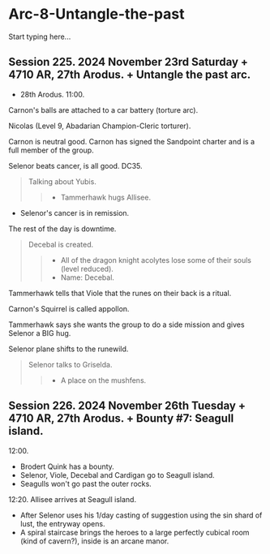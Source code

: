 # Arc-8-Untangle-the-past

Start typing here...

## Session 225. 2024 November 23rd Saturday + 4710 AR, 27th Arodus. + Untangle the past arc.

- 28th Arodus. 11:00.

Carnon's balls are attached to a car battery (torture arc).

Nicolas (Level 9, Abadarian Champion-Cleric torturer).

Carnon is neutral good.
Carnon has signed the Sandpoint charter and is a full member of the group.

Selenor beats cancer, is all good. DC35.

> Talking about Yubis.
>> - Tammerhawk hugs Allisee.

- Selenor's cancer is in remission.

The rest of the day is downtime.

> Decebal is created.
>> - All of the dragon knight acolytes lose some of their souls (level reduced).
>> - Name: Decebal.

Tammerhawk tells that Viole that the runes on their back is a ritual.

Carnon's Squirrel is called appollon.

Tammerhawk says she wants the group to do a side mission and gives Selenor a BIG hug.

Selenor plane shifts to the runewild.

> Selenor talks to Griselda.
>> - A place on the mushfens.

## Session 226. 2024 November 26th Tuesday + 4710 AR, 27th Arodus. + Bounty #7: Seagull island.

12:00.

- Brodert Quink has a bounty.
- Selenor, Viole, Decebal and Cardigan go to Seagull island.
- Seagulls won't go past the outer rocks.

12:20. Allisee arrives at Seagull island.

- After Selenor uses his 1/day casting of suggestion using the sin shard of lust, the entryway opens.
- A spiral staircase brings the heroes to a large perfectly cubical room (kind of cavern?), inside is an arcane manor.


